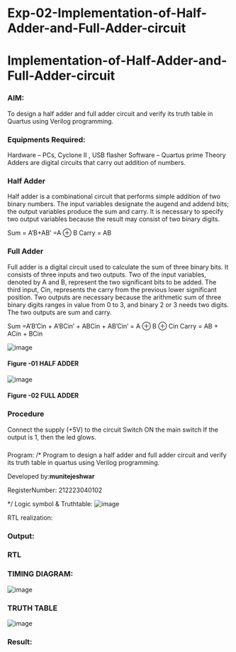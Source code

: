 # Exp-02-Implementation-of-Half-Adder-and-Full-Adder-circuit

# Implementation-of-Half-Adder-and-Full-Adder-circuit
### AIM:
To design a half adder and full adder circuit and verify its truth table in Quartus using Verilog programming.

### Equipments Required:
Hardware – PCs, Cyclone II , USB flasher
Software – Quartus prime
Theory
Adders are digital circuits that carry out addition of numbers.

### Half Adder
Half adder is a combinational circuit that performs simple addition of two binary numbers. The input variables designate the augend and addend bits; the output variables produce the sum and carry. It is necessary to specify two output variables because the result may consist of two binary digits.

Sum = A’B+AB’ =A ⊕ B Carry = AB

### Full Adder
Full adder is a digital circuit used to calculate the sum of three binary bits. It consists of three inputs and two outputs. Two of the input variables, denoted by A and B, represent the two significant bits to be added. The third input, Cin, represents the carry from the previous lower significant position. Two outputs are necessary because the arithmetic sum of three binary digits ranges in value from 0 to 3, and binary 2 or 3 needs two digits. The two outputs are sum and carry.

Sum =A’B’Cin + A’BCin’ + ABCin + AB’Cin’ = A ⊕ B ⊕ Cin Carry = AB + ACin + BCin

 ![image](https://user-images.githubusercontent.com/36288975/163552156-a13e5a56-c638-4110-97d9-8896907c8d25.png)

#### Figure -01 HALF ADDER 


![image](https://user-images.githubusercontent.com/36288975/163552057-b3547877-6d07-45b4-b7e0-bcfebfad9e1d.png)

#### Figure -02 FULL ADDER 

### Procedure

Connect the supply (+5V) to the circuit
Switch ON the main switch
If the output is 1, then the led glows.
### 
Program:
/*
Program to design a half adder and full adder circuit and verify its truth table in quartus using Verilog programming.

Developed by:**munitejeshwar**

RegisterNumber:  212223040102

*/
Logic symbol & Truthtable:
![image](https://github.com/munitejeshwar/Exp-02-Implementation-of-Half-Adder-and-Full-Adder-circuit/assets/153519855/16018c1a-b2d0-4e92-9201-26fda16089a4)


RTL realization:


### Output:
### RTL
### TIMING DIAGRAM:
![image](https://github.com/munitejeshwar/Exp-02-Implementation-of-Half-Adder-and-Full-Adder-circuit/assets/153519855/be3fa372-8907-442e-be8f-a65b1517b52e)



### TRUTH TABLE 
![image](https://github.com/munitejeshwar/Exp-02-Implementation-of-Half-Adder-and-Full-Adder-circuit/assets/153519855/3aa21c5b-4748-42d5-902c-28b371e7fc12)

### Result:
